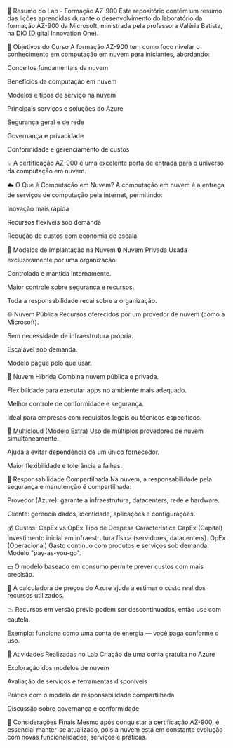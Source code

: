 📘 Resumo do Lab - Formação AZ-900
Este repositório contém um resumo das lições aprendidas durante o desenvolvimento do laboratório da formação AZ-900 da Microsoft, ministrada pela professora Valéria Batista, na DIO (Digital Innovation One).

🎯 Objetivos do Curso
A formação AZ-900 tem como foco nivelar o conhecimento em computação em nuvem para iniciantes, abordando:

Conceitos fundamentais da nuvem

Benefícios da computação em nuvem

Modelos e tipos de serviço na nuvem

Principais serviços e soluções do Azure

Segurança geral e de rede

Governança e privacidade

Conformidade e gerenciamento de custos

💡 A certificação AZ-900 é uma excelente porta de entrada para o universo da computação em nuvem.

☁️ O Que é Computação em Nuvem?
A computação em nuvem é a entrega de serviços de computação pela internet, permitindo:

Inovação mais rápida

Recursos flexíveis sob demanda

Redução de custos com economia de escala

🧱 Modelos de Implantação na Nuvem
🔒 Nuvem Privada
Usada exclusivamente por uma organização.

Controlada e mantida internamente.

Maior controle sobre segurança e recursos.

Toda a responsabilidade recai sobre a organização.

🌐 Nuvem Pública
Recursos oferecidos por um provedor de nuvem (como a Microsoft).

Sem necessidade de infraestrutura própria.

Escalável sob demanda.

Modelo pague pelo que usar.

🔁 Nuvem Híbrida
Combina nuvem pública e privada.

Flexibilidade para executar apps no ambiente mais adequado.

Melhor controle de conformidade e segurança.

Ideal para empresas com requisitos legais ou técnicos específicos.

🧩 Multicloud (Modelo Extra)
Uso de múltiplos provedores de nuvem simultaneamente.

Ajuda a evitar dependência de um único fornecedor.

Maior flexibilidade e tolerância a falhas.

🤝 Responsabilidade Compartilhada
Na nuvem, a responsabilidade pela segurança e manutenção é compartilhada:

Provedor (Azure): garante a infraestrutura, datacenters, rede e hardware.

Cliente: gerencia dados, identidade, aplicações e configurações.

💰 Custos: CapEx vs OpEx
Tipo de Despesa	Característica
CapEx (Capital)	Investimento inicial em infraestrutura física (servidores, datacenters).
OpEx (Operacional)	Gasto contínuo com produtos e serviços sob demanda. Modelo "pay-as-you-go".

💵 O modelo baseado em consumo permite prever custos com mais precisão.

🧮 A calculadora de preços do Azure ajuda a estimar o custo real dos recursos utilizados.

📉 Recursos em versão prévia podem ser descontinuados, então use com cautela.

Exemplo: funciona como uma conta de energia — você paga conforme o uso.

🧪 Atividades Realizadas no Lab
Criação de uma conta gratuita no Azure

Exploração dos modelos de nuvem

Avaliação de serviços e ferramentas disponíveis

Prática com o modelo de responsabilidade compartilhada

Discussão sobre governança e conformidade

🔄 Considerações Finais
Mesmo após conquistar a certificação AZ-900, é essencial manter-se atualizado, pois a nuvem está em constante evolução com novas funcionalidades, serviços e práticas.

